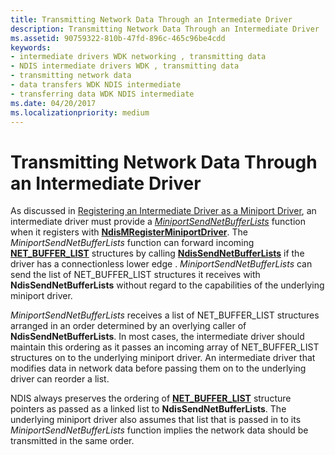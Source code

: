 ```yaml
---
title: Transmitting Network Data Through an Intermediate Driver
description: Transmitting Network Data Through an Intermediate Driver
ms.assetid: 90759322-810b-47fd-896c-465c96be4cdd
keywords:
- intermediate drivers WDK networking , transmitting data
- NDIS intermediate drivers WDK , transmitting data
- transmitting network data
- data transfers WDK NDIS intermediate
- transferring data WDK NDIS intermediate
ms.date: 04/20/2017
ms.localizationpriority: medium
---
```


# Transmitting Network Data Through an Intermediate Driver





As discussed in [Registering an Intermediate Driver as a Miniport Driver](registering-an-intermediate-driver-as-a-miniport-driver.md), an intermediate driver must provide a [*MiniportSendNetBufferLists*](https://docs.microsoft.com/windows-hardware/drivers/ddi/content/ndis/nc-ndis-miniport_send_net_buffer_lists) function when it registers with [**NdisMRegisterMiniportDriver**](https://docs.microsoft.com/windows-hardware/drivers/ddi/content/ndis/nf-ndis-ndismregisterminiportdriver). The *MiniportSendNetBufferLists* function can forward incoming [**NET\_BUFFER\_LIST**](https://docs.microsoft.com/windows-hardware/drivers/ddi/content/ndis/ns-ndis-_net_buffer_list) structures by calling [**NdisSendNetBufferLists**](https://docs.microsoft.com/windows-hardware/drivers/ddi/content/ndis/nf-ndis-ndissendnetbufferlists) if the driver has a connectionless lower edge . *MiniportSendNetBufferLists* can send the list of NET\_BUFFER\_LIST structures it receives with **NdisSendNetBufferLists** without regard to the capabilities of the underlying miniport driver.

*MiniportSendNetBufferLists* receives a list of NET\_BUFFER\_LIST structures arranged in an order determined by an overlying caller of **NdisSendNetBufferLists**. In most cases, the intermediate driver should maintain this ordering as it passes an incoming array of NET\_BUFFER\_LIST structures on to the underlying miniport driver. An intermediate driver that modifies data in network data before passing them on to the underlying driver can reorder a list.

NDIS always preserves the ordering of [**NET\_BUFFER\_LIST**](https://docs.microsoft.com/windows-hardware/drivers/ddi/content/ndis/ns-ndis-_net_buffer_list) structure pointers as passed as a linked list to **NdisSendNetBufferLists**. The underlying miniport driver also assumes that list that is passed in to its *MiniportSendNetBufferLists* function implies the network data should be transmitted in the same order.

 

 





